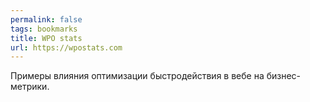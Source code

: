 ```yaml
---
permalink: false
tags: bookmarks
title: WPO stats
url: https://wpostats.com
---
```

Примеры влияния оптимизации быстродействия в вебе на бизнес-метрики.
